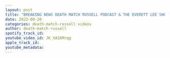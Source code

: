 ```yaml
---
layout: post
title: "BREAKING NEWS DEATH MATCH RUSSELL PODCAST & THE EVERETT LEE SHOW LIVE WITH SPECIAL GUEST  PJ SAVAGE"
date: 2022-09-20
categories: death-match-russell videos
author: death-match-russell
spotify_track_id: 
youtube_video_id: JK_VA16Mrqg
apple_track_id: 
youtube_metadata: 
---
```

